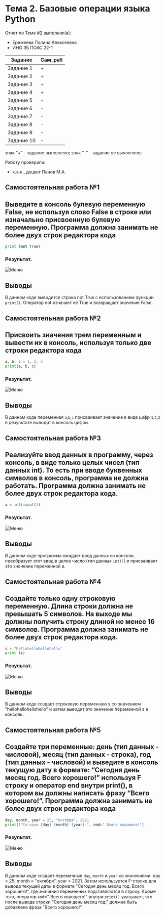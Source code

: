 # Тема 2. Базовые операции языка Python
Отчет по Теме #2 выполнил(а):
- Еремеева Полина Алексеевна
- ИНО ЗБ ПОАС 22-1

| Задание | Сам_раб |
| ------ | ------ |
| Задание 1 |  + |
| Задание 2 | + |
| Задание 3 | + |
| Задание 4 | + |
| Задание 5 | - |
| Задание 6 | - |
| Задание 7 | - |
| Задание 8 | - |
| Задание 9 | - |
| Задание 10 | - |

знак "+" - задание выполнено; знак "-" - задание не выполнено;

Работу проверили:
- к.э.н., доцент Панов М.А.

## Самостоятельная работа №1

## Выведите в консоль булевую переменную False, не используя слово False в строке или изначально присвоенную булевую переменную. Программа должна занимать не более двух строк редактора кода

```python
print (not True)
```
### Результат.

![Меню](https://github.com/PolinaEr22/Lab/blob/Тема2/pic/1.png)

## Выводы
В данном коде выводится строка not True с использованием функции `print()`. Оператор not означает не True и возвращает значение False.

## Самостоятельная работа №2

## Присвоить значения трем переменным и вывести их в консоль, используя только две строки редактора кода

```python
a, b, c = 1, 2, 3
print(a, b, c)
```
### Результат.

![Меню](https://github.com/PolinaEr22/Lab/blob/Тема2/pic/2.png)

## Выводы
В данном коде переменная `a`,`b`,`c` присваивает значение в виде цифр `1`,`2`,`3` в результате выводит в консоль цифры.

## Самостоятельная работа №3

## Реализуйте ввод данных в программу, через консоль, в виде только целых чисел (тип данных int). То есть при вводе буквенных символов в консоль, программа не должна работать. Программа должна занимать не более двух строк редактора кода.

```python
a = int(input())
```
### Результат.

![Меню](https://github.com/PolinaEr22/Lab/blob/Тема2/pic/3.png)

## Выводы

В данном коде программа ожидает ввод данных из консоли, преобразует этот ввод в целое число (тип данных `int()`) и присваивает это значение переменной a.

## Самостоятельная работа №4

## Создайте только одну строковую переменную. Длина строки должна не превышать 5 символов. На выходе мы должны получить строку длиной не менее 16 символов. Программа должна занимать не более двух строк редактора кода.

```python
s = "hellohellohellohello"
print (s)
```
### Результат.

![Меню](https://github.com/PolinaEr22/Lab/blob/Тема2/pic/4.png)

## Выводы

В данном коде создает строковую переменную s со значением "hellohellohellohello" и затем выводит это значение переменной s в консоль.

## Самостоятельная работа №5

## Создайте три переменные: день (тип данных - числовой), месяц (тип данных - строка), год (тип данных - числовой) и выведите в консоль текущую дату в формате: “Сегодня день месяц год. Всего хорошего!” используя F строку и оператор end внутри print(), в котором вы должны написать фразу “Всего хорошего!”. Программа должна занимать не более двух строк редактора кода

```python
day, month, year = 25, "октября", 2021
print(f"Сегодня {day} {month} {year}.", end=" Всего хорошего!")
```
### Результат.

![Меню](https://github.com/PolinaEr22/Lab/blob/Тема2/pic/5.png)

## Выводы

В данном коде  создает переменные `day`, `month` и `year` со значениями: day = 25, month = "октября", year = 2021. Затем используется F-строка для вывода текущей даты в формате "Сегодня день месяц год. Всего хорошего!", где значения переменных подставляются в строку. Кроме того, оператор `end`=" Всего хорошего!" внутри `print()` указывает, что после вывода строки "Сегодня день месяц год." должна быть добавлена фраза "Всего хорошего!".

